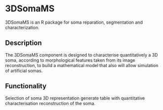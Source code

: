 # 3DSomaMS
3DSomaMS is an R package for soma reparation, segmentation and characterization.

## Description
The 3DSomaMS component is designed to characterise quantitatively a 3D soma, according to morphological features taken from its image reconstruction, to build a mathematical model that also will allow simulation of artificial somas.

## Functionality
Selection of soma 3D representation generate table with quantitative characterisation reconstruction of the soma.
